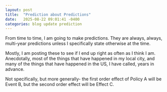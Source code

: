 ```yaml
---
layout: post
title:  "Prediction about Predictions"
date:   2025-08-22 09:01:41 -0400
categories: blog update prediction
---
```


From time to time, I am going to make predictions. They are always, always, multi-year predictions unless I specifically state otherwise at the time. 

Mostly, I am posting these to see if I end up right as often as I think I am. Anecdotally, most of the things that have happened in my local city, and many of the things that have happened in the US, I have called, years in advance. 

Not specifically, but more generally- the first order effect of Policy A will be Event B, but the second order effect will be Effect C. 